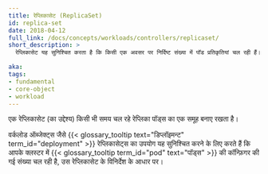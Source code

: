 ```yaml
---
title: रेप्लिकासेट (ReplicaSet)
id: replica-set
date: 2018-04-12
full_link: /docs/concepts/workloads/controllers/replicaset/
short_description: >
  रेप्लिकासेट यह सुनिश्चित करता है कि किसी एक अवसर पर निर्दिष्ट संख्या में पॉड प्रतिकृतियां चल रही हैं।

aka: 
tags:
- fundamental
- core-object
- workload
---
```

 एक रेप्लिकासेट (का उद्देश्य) किसी भी समय चल रहे रेप्लिका पॉड्स का एक समूह बनाए रखता है।

<!--more-->

वर्कलोड ऑब्जेक्ट्स जैसे {{< glossary_tooltip text="डिप्लॉइमन्ट" term_id="deployment" >}} रेप्लिकासेट्स का उपयोग
यह सुनिश्चित करने के लिए करते हैं कि आपके क्लस्टर में {{< glossary_tooltip term_id="pod" text="पॉड्स" >}} की कॉन्फ़िगर की गई संख्या चल रही है, उस रेप्लिकासेट के विनिर्देश के आधार पर।

